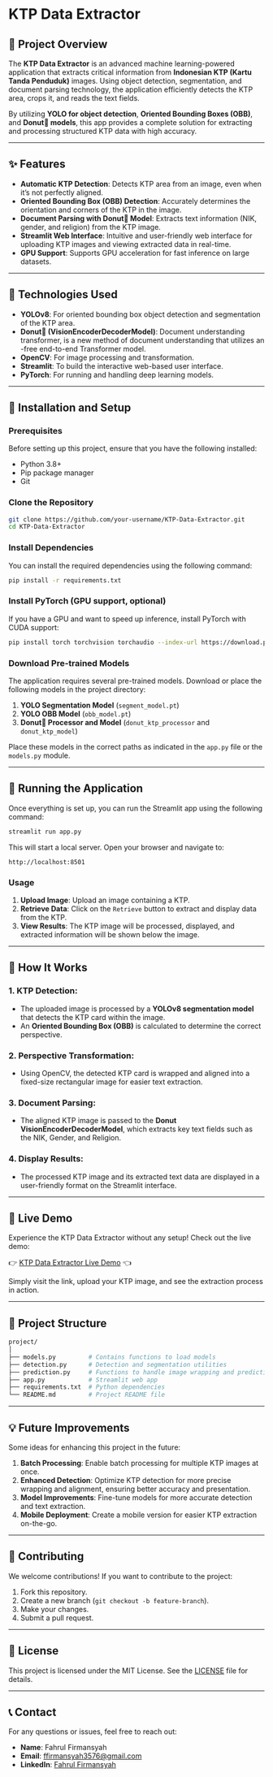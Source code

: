 # **KTP Data Extractor**

## 🚀 Project Overview

The **KTP Data Extractor** is an advanced machine learning-powered application that extracts critical information from **Indonesian KTP (Kartu Tanda Penduduk)** images. Using object detection, segmentation, and document parsing technology, the application efficiently detects the KTP area, crops it, and reads the text fields.

By utilizing **YOLO for object detection**, **Oriented Bounding Boxes (OBB)**, and **Donut🍩 models**, this app provides a complete solution for extracting and processing structured KTP data with high accuracy.

---

## ✨ Features

- **Automatic KTP Detection**: Detects KTP area from an image, even when it’s not perfectly aligned.
- **Oriented Bounding Box (OBB) Detection**: Accurately determines the orientation and corners of the KTP in the image.
- **Document Parsing with Donut🍩 Model**: Extracts text information (NIK, gender, and religion) from the KTP image.
- **Streamlit Web Interface**: Intuitive and user-friendly web interface for uploading KTP images and viewing extracted data in real-time.
- **GPU Support**: Supports GPU acceleration for fast inference on large datasets.

---

## 🧠 Technologies Used

- **YOLOv8**: For oriented bounding box object detection and segmentation of the KTP area.
- **Donut🍩 (VisionEncoderDecoderModel)**: Document understanding transformer, is a new method of document understanding that utilizes an -free end-to-end Transformer model.
- **OpenCV**: For image processing and transformation.
- **Streamlit**: To build the interactive web-based user interface.
- **PyTorch**: For running and handling deep learning models.

---

## 🔧 Installation and Setup

### Prerequisites

Before setting up this project, ensure that you have the following installed:

- Python 3.8+
- Pip package manager
- Git

### Clone the Repository

```bash
git clone https://github.com/your-username/KTP-Data-Extractor.git
cd KTP-Data-Extractor
```

### Install Dependencies

You can install the required dependencies using the following command:

```bash
pip install -r requirements.txt
```

### Install PyTorch (GPU support, optional)

If you have a GPU and want to speed up inference, install PyTorch with CUDA support:

```bash
pip install torch torchvision torchaudio --index-url https://download.pytorch.org/whl/cu118
```

### Download Pre-trained Models

The application requires several pre-trained models. Download or place the following models in the project directory:

1. **YOLO Segmentation Model** (`segment_model.pt`)
2. **YOLO OBB Model** (`obb_model.pt`)
3. **Donut🍩 Processor and Model** (`donut_ktp_processor` and `donut_ktp_model`)

Place these models in the correct paths as indicated in the `app.py` file or the `models.py` module.

---

## 🚀 Running the Application

Once everything is set up, you can run the Streamlit app using the following command:

```bash
streamlit run app.py
```

This will start a local server. Open your browser and navigate to:

```
http://localhost:8501
```

### Usage

1. **Upload Image**: Upload an image containing a KTP.
2. **Retrieve Data**: Click on the `Retrieve` button to extract and display data from the KTP.
3. **View Results**: The KTP image will be processed, displayed, and extracted information will be shown below the image.

---

## 🎯 How It Works

### 1. **KTP Detection**:
   - The uploaded image is processed by a **YOLOv8 segmentation model** that detects the KTP card within the image.
   - An **Oriented Bounding Box (OBB)** is calculated to determine the correct perspective.

### 2. **Perspective Transformation**:
   - Using OpenCV, the detected KTP card is wrapped and aligned into a fixed-size rectangular image for easier text extraction.

### 3. **Document Parsing**:
   - The aligned KTP image is passed to the **Donut VisionEncoderDecoderModel**, which extracts key text fields such as the NIK, Gender, and Religion.
   
### 4. **Display Results**:
   - The processed KTP image and its extracted text data are displayed in a user-friendly format on the Streamlit interface.

---

## 🎉 Live Demo
Experience the KTP Data Extractor without any setup! Check out the live demo:

👉 [KTP Data Extractor Live Demo](https://ktp-data-extractor.streamlit.app) 👈

Simply visit the link, upload your KTP image, and see the extraction process in action.

---

## 📂 Project Structure

```bash
project/
│
├── models.py         # Contains functions to load models
├── detection.py      # Detection and segmentation utilities
├── prediction.py     # Functions to handle image wrapping and prediction
├── app.py            # Streamlit web app
├── requirements.txt  # Python dependencies
└── README.md         # Project README file
```

---

## 💡 Future Improvements

Some ideas for enhancing this project in the future:

1. **Batch Processing**: Enable batch processing for multiple KTP images at once.
2. **Enhanced Detection**: Optimize KTP detection for more precise wrapping and alignment, ensuring better accuracy and presentation.
3. **Model Improvements**: Fine-tune models for more accurate detection and text extraction.
4. **Mobile Deployment**: Create a mobile version for easier KTP extraction on-the-go.

---
## 🤝 Contributing

We welcome contributions! If you want to contribute to the project:

1. Fork this repository.
2. Create a new branch (`git checkout -b feature-branch`).
3. Make your changes.
4. Submit a pull request.

---

## 📜 License

This project is licensed under the MIT License. See the [LICENSE](LICENSE) file for details.

---

## 📞 Contact

For any questions or issues, feel free to reach out:

- **Name**: Fahrul Firmansyah
- **Email**: ffirmansyah3576@gmail.com
- **LinkedIn**: [Fahrul Firmansyah](https://www.linkedin.com/in/fahrul-firmansyah-5a1b34237)
